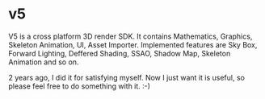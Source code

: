 v5
==
V5 is a cross platform 3D render SDK. It contains Mathematics, Graphics, Skeleton Animation, UI, Asset Importer. 
Implemented features are Sky Box, Forward Lighting, Deffered Shading, SSAO, Shadow Map, Skeleton Animation and so on.

2 years ago, I did it for satisfying myself. Now I just want it is useful, so please feel free to do something with it. :-)

